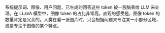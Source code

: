 
系统提示词、图像、用户问题、已生成的回答这些 token 被一股脑丢给 LLM 来处理。在 LLaVA 模型中，图像 token 的占比非常高。直观的感受是，图像 token 的数量肯定是冗余的，人类在看一张图片时，只会根据问题来专注某一小部分区域，或是专注于图像的某个特点。